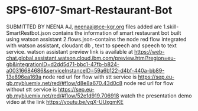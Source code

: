 # SPS-6107-Smart-Restaurant-Bot
SUBMITTED BY NEENA AJ, neenaaj@ce-kgr.org
files added are 
1.skill-SmartRestbot.json contains the information of smart restaurant bot built using watson assistant
2.flows.json-contains the node red flow integrated with watson assistant, cloudant db , text to speech and speech to text service.
watson assistant preview link is available at https://web-chat.global.assistant.watson.cloud.ibm.com/preview.html?region=eu-gb&integrationID=d2dd5d71-bbc1-47fb-b824-a00316684686&serviceInstanceID=59a6b122-d4bf-440a-bb89-13e896ea169a
node red url for flow with stt service is https://sep.eu-gb.mybluemix.net/red/#flow/d8e8a670.43d0c8
node red url for flow without stt service is https://sep.eu-gb.mybluemix.net/red/#flow/52e1d919.706918
watch the presentation demo video at the link https://youtu.be/yqX-UUxgmKE
